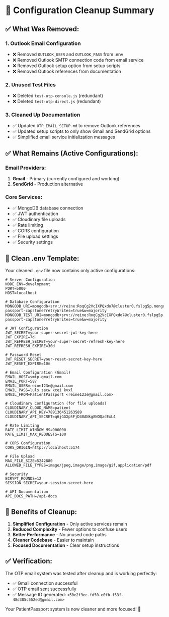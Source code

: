# 🧹 Configuration Cleanup Summary

## ✅ **What Was Removed:**

### **1. Outlook Email Configuration**
- ❌ Removed `OUTLOOK_USER` and `OUTLOOK_PASS` from .env
- ❌ Removed Outlook SMTP connection code from email service
- ❌ Removed Outlook setup option from setup scripts
- ❌ Removed Outlook references from documentation

### **2. Unused Test Files**
- ❌ Deleted `test-otp-console.js` (redundant)
- ❌ Deleted `test-otp-direct.js` (redundant)

### **3. Cleaned Up Documentation**
- ✅ Updated `OTP_EMAIL_SETUP.md` to remove Outlook references
- ✅ Updated setup scripts to only show Gmail and SendGrid options
- ✅ Simplified email service initialization messages

## ✅ **What Remains (Active Configurations):**

### **Email Providers:**
1. **Gmail** - Primary (currently configured and working)
2. **SendGrid** - Production alternative

### **Core Services:**
- ✅ MongoDB database connection
- ✅ JWT authentication
- ✅ Cloudinary file uploads
- ✅ Rate limiting
- ✅ CORS configuration
- ✅ File upload settings
- ✅ Security settings

## 📁 **Clean .env Template:**

Your cleaned `.env` file now contains only active configurations:

```env
# Server Configuration
NODE_ENV=development
PORT=5000
HOST=localhost

# Database Configuration
MONGODB_URI=mongodb+srv://reine:RoqCg2VcIXPQxdo7@cluster0.fslpg5p.mongodb.net/patient-passport-capstone?retryWrites=true&w=majority
MONGODB_TEST_URI=mongodb+srv://reine:RoqCg2VcIXPQxdo7@cluster0.fslpg5p.mongodb.net/patient-passport-capstone?retryWrites=true&w=majority

# JWT Configuration
JWT_SECRET=your-super-secret-jwt-key-here
JWT_EXPIRE=7d
JWT_REFRESH_SECRET=your-super-secret-refresh-key-here
JWT_REFRESH_EXPIRE=30d

# Password Reset
JWT_RESET_SECRET=your-reset-secret-key-here
JWT_RESET_EXPIRE=10m

# Email Configuration (Gmail)
EMAIL_HOST=smtp.gmail.com
EMAIL_PORT=587
EMAIL_USER=reine123e@gmail.com
EMAIL_PASS=luls zacw kcei kvxl
EMAIL_FROM=PatientPassport <reine123e@gmail.com>

# Cloudinary Configuration (for file uploads)
CLOUDINARY_CLOUD_NAME=patient
CLOUDINARY_API_KEY=789136451263589
CLOUDINARY_API_SECRET=q6jGGXpSFjD48ANkg8NOQadExL4

# Rate Limiting
RATE_LIMIT_WINDOW_MS=900000
RATE_LIMIT_MAX_REQUESTS=100

# CORS Configuration
CORS_ORIGIN=http://localhost:5174

# File Upload
MAX_FILE_SIZE=5242880
ALLOWED_FILE_TYPES=image/jpeg,image/png,image/gif,application/pdf

# Security
BCRYPT_ROUNDS=12
SESSION_SECRET=your-session-secret-here

# API Documentation
API_DOCS_PATH=/api-docs
```

## 🎯 **Benefits of Cleanup:**

1. **Simplified Configuration** - Only active services remain
2. **Reduced Complexity** - Fewer options to confuse users
3. **Better Performance** - No unused code paths
4. **Cleaner Codebase** - Easier to maintain
5. **Focused Documentation** - Clear setup instructions

## ✅ **Verification:**

The OTP email system was tested after cleanup and is working perfectly:
- ✅ Gmail connection successful
- ✅ OTP email sent successfully
- ✅ Message ID generated: `<50e2f9ec-fd50-e0fb-f53f-48d385c552ed@gmail.com>`

Your PatientPassport system is now cleaner and more focused! 🎉


